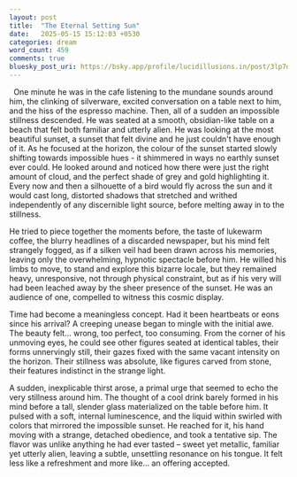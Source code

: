 ```yaml
---
layout: post
title:  "The Eternal Setting Sun"
date:   2025-05-15 15:12:03 +0530
categories: dream
word_count: 459
comments: true
bluesky_post_uri: https://bsky.app/profile/lucidillusions.in/post/3lp7ddlfrzc2w
---
```


&nbsp; One minute he was in the cafe listening to the mundane sounds around him, the clinking of silverware, excited conversation on a table next to him, and the hiss of the espresso machine. Then, all of a sudden an impossible stillness descended. He was seated at a smooth, obsidian-like table on a beach that felt both familiar and utterly alien. He was looking at the most beautiful sunset, a sunset that felt divine and he just couldn't have enough of it. As he focused at the horizon, the colour of the sunset started slowly shifting towards impossible hues - it shimmered in ways no earthly sunset ever could. He looked around and noticed how there were just the right amount of cloud, and the perfect shade of grey and gold highlighting it.  Every now and then a silhouette of a bird would fly across the sun and it would cast long, distorted shadows that stretched and writhed independently of any discernible light source, before melting away in to the stillness.

He tried to piece together the moments before, the taste of lukewarm coffee, the blurry headlines of a discarded newspaper, but his mind felt strangely fogged, as if a silken veil had been drawn across his memories, leaving only the overwhelming, hypnotic spectacle before him. He willed his limbs to move, to stand and explore this bizarre locale, but they remained heavy, unresponsive, not through physical constraint, but as if his very will had been leached away by the sheer presence of the sunset. He was an audience of one, compelled to witness this cosmic display.

Time had become a meaningless concept. Had it been heartbeats or eons since his arrival? A creeping unease began to mingle with the initial awe. The beauty felt… wrong, too perfect, too consuming. From the corner of his unmoving eyes, he could see other figures seated at identical tables, their forms unnervingly still, their gazes fixed with the same vacant intensity on the horizon. Their stillness was absolute, like figures carved from stone, their features indistinct in the strange light.

A sudden, inexplicable thirst arose, a primal urge that seemed to echo the very stillness around him. The thought of a cool drink barely formed in his mind before a tall, slender glass materialized on the table before him. It pulsed with a soft, internal luminescence, and the liquid within swirled with colors that mirrored the impossible sunset. He reached for it, his hand moving with a strange, detached obedience, and took a tentative sip. The flavor was unlike anything he had ever tasted – sweet yet metallic, familiar yet utterly alien, leaving a subtle, unsettling resonance on his tongue. It felt less like a refreshment and more like… an offering accepted.
